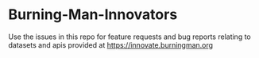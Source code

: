 # Burning-Man-Innovators
Use the issues in this repo for feature requests and bug reports relating to datasets and apis provided at https://innovate.burningman.org
